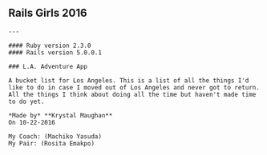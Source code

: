  ## Rails Girls 2016

    ---

    #### Ruby version 2.3.0
    #### Rails version 5.0.0.1

    ### L.A. Adventure App

    A bucket list for Los Angeles. This is a list of all the things I'd like to do in case I moved out of Los Angeles and never got to return. All the things I think about doing all the time but haven't made time to do yet.

    *Made by* **Krystal Maughan**
    On 10-22-2016

    My Coach: (Machiko Yasuda)
    My Pair: (Rosita Emakpo)
